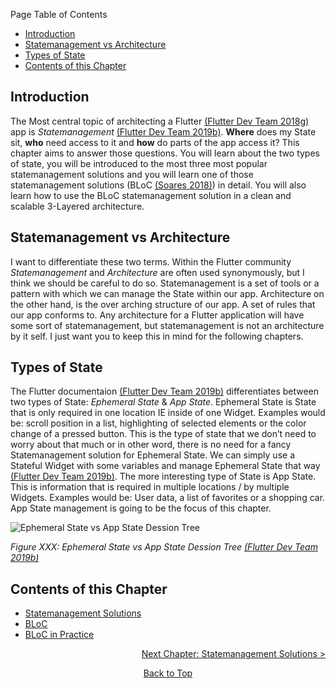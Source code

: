 Page Table of Contents
- [Introduction](#introduction)
- [Statemanagement vs Architecture](#statemanagement-vs-architecture)
- [Types of State](#types-of-state)
- [Contents of this Chapter](#contents-of-this-chapter)

## Introduction

The Most central topic of architecting a Flutter [(Flutter Dev Team 2018g)](https://flutter.dev/) app is *Statemanagement* [(Flutter Dev Team 2019b)](https://flutter.dev/docs/development/data-and-backend/state-mgmt). **Where** does my State sit, **who** need access to it and **how** do parts of the app access it? This chapter aims to answer those questions. You will learn about the two types of state, you will be introduced to the most three most popular statemanagement solutions and you will learn one of those statemanagement solutions (BLoC [(Soares 2018)](https://www.youtube.com/watch?v=PLHln7wHgPE)) in detail. You will also learn how to use the BLoC statemanagement solution in a clean and scalable 3-Layered architecture.

## Statemanagement vs Architecture

I want to differentiate these two terms. Within the Flutter community *Statemanagement* and *Architecture* are often used synonymously, but I think we should be careful to do so. Statemanagement is a set of tools or a pattern with which we can manage the State within our app. Architecture on the other hand, is the over arching structure of our app. A set of rules that our app conforms to. Any architecture for a Flutter application will have some sort of statemanagement, but statemanagement is not an architecture by it self. I just want you to keep this in mind for the following chapters.

## Types of State

The Flutter documentaion [(Flutter Dev Team 2019b)](https://flutter.dev/docs/development/data-and-backend/state-mgmt) differentiates between two types of State: *Ephemeral State* & *App State*.
Ephemeral State is State that is only required in one location IE inside of one Widget. Examples would be: scroll position in a list, highlighting of selected elements or the color change of a pressed button. This is the type of state that we don’t need to worry about that much or in other word, there is no need for a fancy Statemanagement solution for Ephemeral State. We can simply use a Stateful Widget with some variables and manage Ephemeral State that way [(Flutter Dev Team 2019b)](https://flutter.dev/docs/development/data-and-backend/state-mgmt). The more interesting type of State is App State. This is information that is required in multiple locations / by multiple Widgets. Examples would be: User data, a list of favorites or a shopping car. App State management is going to be the focus of this chapter.

![Ephemeral State vs App State Dession Tree](https://github.com/Fasust/flutter-guide/wiki//images/ephemeral-vs-app-state.png)

*Figure XXX: Ephemeral State vs App State Dession Tree [(Flutter Dev Team 2019b)](https://flutter.dev/docs/development/data-and-backend/state-mgmt)*

## Contents of this Chapter

  - [Statemanagement Solutions](https://github.com/Fasust/flutter-guide/wiki/210-Statemanagement-Solutions)
  - [BLoC](https://github.com/Fasust/flutter-guide/wiki/220-BLoC)
  - [BLoC in Practice](https://github.com/Fasust/flutter-guide/wiki/230-BLoC-In-Practice)

<p align="right"><a href="https://github.com/Fasust/flutter-guide/wiki/210-Statemanagement-Solutions">Next Chapter: Statemanagement Solutions ></a></p>
<p align="center"><a href="#">Back to Top</a></center></p>